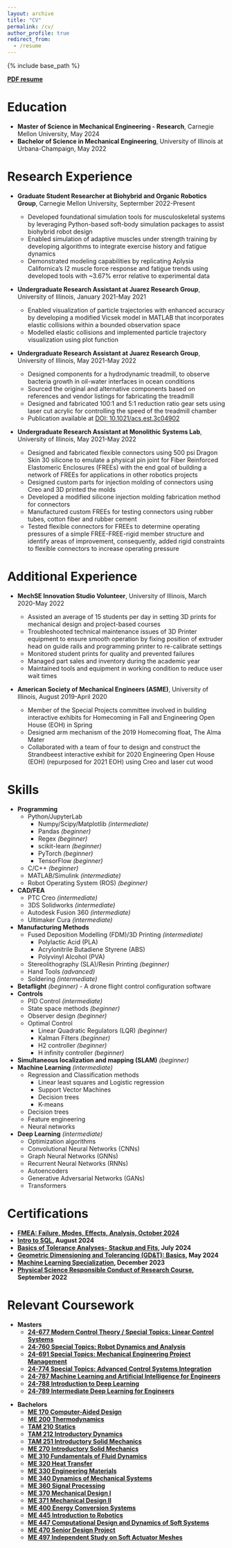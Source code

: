 ```yaml
---
layout: archive
title: "CV"
permalink: /cv/
author_profile: true
redirect_from:
  - /resume
---
```


{% include base_path %}

<a href="https://drive.google.com/file/d/1Mn73ADR8qQeypnWup731lfH4DhfrVloy/view?usp=sharing" target="_blank"><b>PDF resume</b></a>

Education
======
* **Master of Science in Mechanical Engineering - Research**, Carnegie Mellon University, May 2024
* **Bachelor of Science in Mechanical Engineering**, University of Illinois at Urbana-Champaign, May 2022


Research Experience
======
* **Graduate Student Researcher at Biohybrid and Organic Robotics Group**, Carnegie Mellon University, Septermber 2022-Present
  * Developed foundational simulation tools for musculoskeletal systems by leveraging Python-based soft-body simulation packages to assist biohybrid robot design
  * Enabled simulation of adaptive muscles under strength training by developing algorithms to integrate exercise history and fatigue dynamics
  * Demonstrated modeling capabilities by replicating Aplysia Californica’s I2 muscle force response and fatigue trends using developed tools with ~3.67% error relative to experimental data

* **Undergraduate Research Assistant at Juarez Research Group**, University of Illinois, January 2021-May 2021
  * Enabled visualization of particle trajectories with enhanced accuracy by developing a modified Vicsek model in MATLAB that incorporates elastic collisions within a bounded observation space
  * Modelled elastic collisions and implemented particle trajectory visualization using plot function

* **Undergraduate Research Assistant at Juarez Research Group**, University of Illinois, May 2021-May 2022
  * Designed components for a hydrodynamic treadmill, to observe bacteria growth in oil-water interfaces in ocean conditions
  * Sourced the original and alternative components based on references and vendor listings for fabricating the treadmill
  * Designed and fabricated 100:1 and 5:1 reduction ratio gear sets using laser cut acrylic for controlling the speed of the treadmill chamber
  * Publication available at [DOI: 10.1021/acs.est.3c04902](https://doi.org/10.1021/acs.est.3c04902)

* **Undergraduate Research Assistant at Monolithic Systems Lab**, University of Illinois, May 2021-May 2022
  * Designed and fabricated flexible connectors using 500 psi Dragon Skin 30 silicone to emulate a physical pin joint for Fiber Reinforced Elastomeric Enclosures (FREEs) with the end goal of building a network of FREEs for applications in other robotics projects
  * Designed custom parts for injection molding of connectors using Creo and 3D printed the molds
  * Developed a modified silicone injection molding fabrication method for connectors
  * Manufactured custom FREEs for testing connectors using rubber tubes, cotton fiber and rubber cement
  * Tested flexible connectors for FREEs to determine operating pressures of a simple FREE-FREE-rigid member structure and identify areas of improvement, consequently, added rigid constraints to flexible connectors to increase operating pressure


Additional Experience
======
* **MechSE Innovation Studio Volunteer**, University of Illinois, March 2020-May 2022
  * Assisted an average of 15 students per day in setting 3D prints for mechanical design and project-based courses
  * Troubleshooted technical maintenance issues of 3D Printer equipment to ensure smooth operation by fixing position of extruder head on guide rails and programming printer to re-calibrate settings 
  * Monitored student prints for quality and prevented failures
  * Managed part sales and inventory during the academic year
  * Maintained tools and equipment in working condition to reduce user wait times

* **American Society of Mechanical Engineers (ASME)**, University of Illinois, August 2019-April 2020
  * Member of the Special Projects committee involved in building interactive exhibits for Homecoming in Fall and Engineering Open House (EOH) in Spring
  * Designed arm mechanism of the 2019 Homecoming float, The Alma Mater
  * Collaborated with a team of four to design and construct the Strandbeest interactive exhibit for 2020 Engineering Open House (EOH) (repurposed for 2021 EOH) using Creo and laser cut wood

<!---
* **Illinois Formula Electric**, University of Illinois, August 2019-December 2019
  * Part of the Aerodynamics and Composites subsystem
  * Used ANSYS to work on aerodynamics of front and rear wings of 2020 car and improve aerodynamic performance accordingly
  * Assisted in fabrication and assembly of front and rear spoilers
--->


Skills
======
* <b>Programming</b>
  * Python/JupyterLab
    * Numpy/Scipy/Matplotlib <i>(intermediate)</i>
    * Pandas <i>(beginner)</i>
    * Regex <i>(beginner)</i>
    * scikit-learn <i>(beginner)</i>
    * PyTorch <i>(beginner)</i>
    * TensorFlow <i>(beginner)</i>
  * C/C++ <i>(beginner)</i>
  * MATLAB/Simulink <i>(intermediate)</i>
  * Robot Operating System (ROS) <i>(beginner)</i>
* <b>CAD/FEA</b>
  * PTC Creo <i>(intermediate)</i>
  * 3DS Solidworks <i>(intermediate)</i>
  * Autodesk Fusion 360 <i>(intermediate)</i>
  * Ultimaker Cura <i>(intermediate)</i>
* <b>Manufacturing Methods</b>
  * Fused Deposition Modelling (FDM)/3D Printing <i>(intermediate)</i>
    * Polylactic Acid (PLA)
    * Acrylonitrile Butadiene Styrene (ABS)
    * Polyvinyl Alcohol (PVA)
  * Stereolithography (SLA)/Resin Printing <i>(beginner)</i>
  * Hand Tools <i>(advanced)</i>
  * Soldering <i>(intermediate)</i>
* <b>Betaflight</b> <i>(beginner)</i> - A drone flight control configuration software
* <b>Controls</b>
  * PID Control <i>(intermediate)</i>
  * State space methods <i>(beginner)</i>
  * Observer design <i>(beginner)</i>
  * Optimal Control
    * Linear Quadratic Regulators (LQR) <i>(beginner)</i>
    * Kalman Filters <i>(beginner)</i>
    * H2 controller <i>(beginner)</i>
    * H infinity controller <i>(beginner)</i>
* <b>Simultaneous localization and mapping (SLAM)</b> <i>(beginner)</i>
* <b>Machine Learning</b> <i>(intermediate)</i>
    * Regression and Classification methods 
      * Linear least squares and Logistic regression
      * Support Vector Machines
      * Decision trees
      * K-means
    * Decision trees
    * Feature engineering
    * Neural networks
* <b>Deep Learning</b> <i>(intermediate)</i>
    * Optimization algorithms
    * Convolutional Neural Networks (CNNs)
    * Graph Neural Networks (GNNs)
    * Recurrent Neural Networks (RNNs)
    * Autoencoders
    * Generative Adversarial Networks (GANs)
    * Transformers

<!---
* <b>Engineering Equation Solver (EES)</b> <i>(intermediate)</i>
--->


Certifications
======

* <a href="https://www.udemy.com/certificate/UC-6b7c04e9-1848-4571-8f7d-4c86311c440e/" target="_blank"><b>FMEA: Failure, Modes, Effects, Analysis, October 2024
* <a href="https://www.kaggle.com/learn/certification/himahrithikpamu/intro-to-sql" target="_blank"><b>Intro to SQL</b></a>, August 2024
* <a href="https://www.udemy.com/certificate/UC-d1655238-8a30-4837-8d22-83dc14903639/" target="_blank"><b>Basics of Tolerance Analyses- Stackup and Fits</b></a>, July 2024
* <a href="https://www.udemy.com/certificate/UC-5db7143b-9782-4dcb-8fc7-be8b445a2539/" target="_blank"><b>Geometric Dimensioning and Tolerancing (GD&T): Basics</b></a>, May 2024
* <a href="https://coursera.org/share/0cd29318ece6e100f4343de9b5c11a39" target="_blank"><b>Machine Learning Specialization</b></a>, December 2023
* <a href="https://www.citiprogram.org/verify/?w091e9199-0fb3-4cd2-bec1-ed5df8ce3e80-50588328" target="_blank"><b>Physical Science Responsible Conduct of Research Course</b></a>, September 2022

<!--  * <a href="https://coursera.org/share/899fae03d60b723c35f679eefcc0d6f5" target="_blank">Supervised Machine Learning: Regression and Classification</a>, December 2022
  * <a href="https://coursera.org/share/efbad259c2e34ea281db03c1aa9c67cd" target="_blank">Advanced Learning Algorithms</a>, June 2023
  * <a href="https://coursera.org/share/6fdff224c5e69a4ff089b58a4f12606f" target="_blank">Unsupervised Learning, Recommenders, Reinforcement Learning</a>, December 2023-->

Relevant Coursework
======
* **Masters**
  * <a href="https://www.meche.engineering.cmu.edu/education/courses/24-677.html" target="_blank">24-677 Modern Control Theory / Special Topics: Linear Control Systems</a>
  * <a href="https://www.andrew.cmu.edu/user/amj1/classes/robotdynamics.html" target="_blank">24-760 Special Topics: Robot Dynamics and Analysis</a>
  * <a href="https://www.meche.engineering.cmu.edu/education/courses/24-691.html" target="_blank">24-691 Special Topics: Mechanical Engineering Project Management</a>
  * <a href="https://www.meche.engineering.cmu.edu/education/courses/24-774.html" target="_blank">24-774 Special Topics: Advanced Control Systems Integration</a>
  * <a href="https://www.meche.engineering.cmu.edu/education/courses/24-787.html" target="_blank">24-787 Machine Learning and Artificial Intelligence for Engineers</a>
  * <a href="https://www.meche.engineering.cmu.edu/education/courses/24-789.html" target="_blank">24-788 Introduction to Deep Learning</a>
  * <a href="https://www.meche.engineering.cmu.edu/education/courses/24-789.html" target="_blank">24-789 Intermediate Deep Learning for Engineers</a>

<!---
  * <a href="https://www.meche.engineering.cmu.edu/education/courses/24-773.html" target="_blank">24-773 Special Topics: Multivariable Linear Control</a> -**In Progress**
--->
  
* **Bachelors**
  * <a href="https://mechse.illinois.edu/graduate/graduate-course-offerings/ME170" target="_blank">ME 170	Computer-Aided Design</a>
  * <a href="https://mechse.illinois.edu/graduate/graduate-course-offerings/ME200" target="_blank">ME 200	Thermodynamics</a>
  * <a href="https://mechse.illinois.edu/graduate/graduate-course-offerings/TAM210" target="_blank">TAM 210	Statics</a>
  * <a href="https://mechse.illinois.edu/graduate/graduate-course-offerings/TAM212" target="_blank">TAM 212	Introductory Dynamics</a>
  * <a href="https://mechse.illinois.edu/graduate/graduate-course-offerings/TAM251" target="_blank">TAM 251	Introductory Solid Mechanics</a>
  * <a href="https://mechse.illinois.edu/graduate/graduate-course-offerings/ME270" target="_blank">ME 270	Introductory Solid Mechanics</a>
  * <a href="https://mechse.illinois.edu/graduate/graduate-course-offerings/ME310" target="_blank">ME 310	Fundamentals of Fluid Dynamics</a>
  * <a href="https://mechse.illinois.edu/graduate/graduate-course-offerings/ME320" target="_blank">ME 320	Heat Transfer</a>
  * <a href="https://mechse.illinois.edu/graduate/graduate-course-offerings/ME330" target="_blank">ME 330	Engineering Materials</a>
  * <a href="https://mechse.illinois.edu/graduate/graduate-course-offerings/ME340" target="_blank">ME 340	Dynamics of Mechanical Systems</a>
  * <a href="https://mechse.illinois.edu/graduate/graduate-course-offerings/ME360" target="_blank">ME 360	Signal Processing</a>
  * <a href="https://mechse.illinois.edu/graduate/graduate-course-offerings/ME370" target="_blank">ME 370	Mechanical Design I</a>
  * <a href="https://mechse.illinois.edu/graduate/graduate-course-offerings/ME371" target="_blank">ME 371	Mechanical Design II</a>
  * <a href="https://mechse.illinois.edu/graduate/graduate-course-offerings/ME400" target="_blank">ME 400	Energy Conversion Systems</a>
  * <a href="https://mechse.illinois.edu/graduate/graduate-course-offerings/ME445" target="_blank">ME 445	Introduction to Robotics</a>
  * <a href="https://mechse.illinois.edu/graduate/graduate-course-offerings/ME447" target="_blank">ME 447	Computational Design and Dynamics of Soft Systems</a>
  * <a href="https://mechse.illinois.edu/graduate/graduate-course-offerings/ME470" target="_blank">ME 470	Senior Design Project</a>
  * <a href="https://mechse.illinois.edu/graduate/graduate-course-offerings/ME497" target="_blank">ME 497	Independent Study on Soft Actuator Meshes</a>

<!--
-**In Progress**
-->

